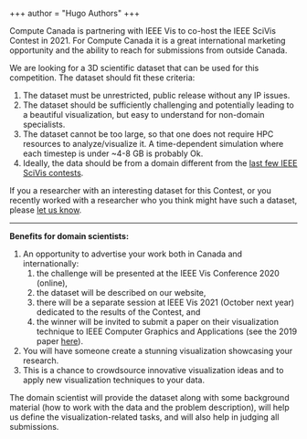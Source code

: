 +++
author = "Hugo Authors"
+++

Compute Canada is partnering with IEEE Vis to co-host the IEEE SciVis Contest in 2021. For Compute Canada it is a great
international marketing opportunity and the ability to reach for submissions from outside Canada.

We are looking for a 3D scientific dataset that can be used for this competition. The dataset should fit these criteria:

1. The dataset must be unrestricted, public release without any IP issues.
1. The dataset should be sufficiently challenging and potentially leading to a beautiful visualization, but easy to
   understand for non-domain specialists.
1. The dataset cannot be too large, so that one does not require HPC resources to analyze/visualize it. A time-dependent
   simulation where each timestep is under ~4-8 GB is probably Ok.
1. Ideally, the data should be from a domain different from the [last few IEEE SciVis contests](../previous).

If you a researcher with an interesting dataset for this Contest, or you recently worked with a researcher who you think
might have such a dataset, please [let us know](mailto:alex.razoumov@westgrid.ca).

<!-- The details -- dataset, timeline, website -- of the 2021 Contest will be announced at the IEEE Vis conference (online -->
<!-- this year) in October 2020. So, over the next 1.5 months we need your help to reach out to Compute Canada researchers -->
<!-- running numerical simulations to find several good dataset candidates and then pick one for this competition. -->

<!-- IEEE has been running their Visualization Contests since 2004, while Compute Canada has been running the Visualize This -->
<!-- challenge since 2016. This joint contest is an exciting way to combine our efforts for one year in 2021.  -->

---

**Benefits for domain scientists:**

1. An opportunity to advertise your work both in Canada and internationally:
    1. the challenge will be presented at the IEEE Vis Conference 2020 (online),
    1. the dataset will be described on our website,
    1. there will be a separate session at IEEE Vis 2021 (October next year) dedicated to the results of the Contest, and
    1. the winner will be invited to submit a paper on their visualization technique to IEEE Computer Graphics and
       Applications (see the 2019 paper [here](https://ieeexplore.ieee.org/document/9126163)).
1. You will have someone create a stunning visualization showcasing your research.
1. This is a chance to crowdsource innovative visualization ideas and to apply new visualization techniques to your data.

The domain scientist will provide the dataset along with some background material (how to work with the data and the
problem description), will help us define the visualization-related tasks, and will also help in judging all
submissions.
